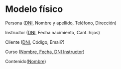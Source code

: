 # Modelo físico

Persona (<u>DNI</u>, Nombre y apellido, Teléfono, Dirección)

Instructor (<u>DNI</u>, Fecha nacimiento, Cant. hijos)

Cliente (<u>DNI</u>, Código, Email?)

Curso (<u>Nombre, Fecha, DNI Instructor</u>)

Contenido(<u>Nombre</u>)